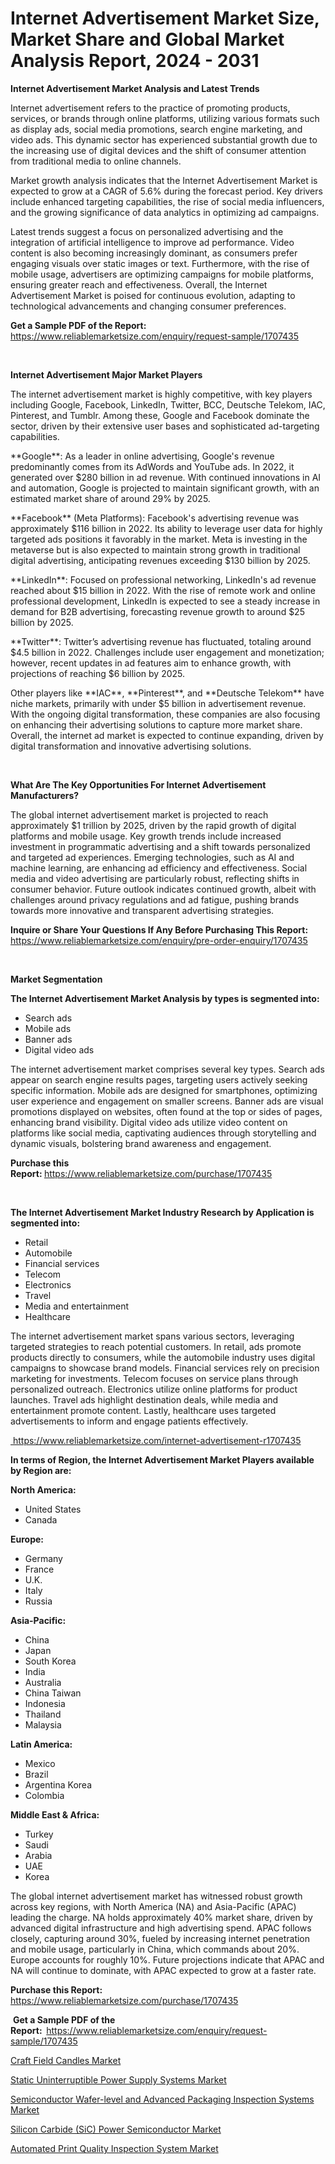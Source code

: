 <p><h1>Internet Advertisement Market Size, Market Share and Global Market Analysis Report, 2024 - 2031</h1></p><p><strong>Internet Advertisement Market Analysis and Latest Trends</strong></p>
<p><p>Internet advertisement refers to the practice of promoting products, services, or brands through online platforms, utilizing various formats such as display ads, social media promotions, search engine marketing, and video ads. This dynamic sector has experienced substantial growth due to the increasing use of digital devices and the shift of consumer attention from traditional media to online channels.</p><p>Market growth analysis indicates that the Internet Advertisement Market is expected to grow at a CAGR of 5.6% during the forecast period. Key drivers include enhanced targeting capabilities, the rise of social media influencers, and the growing significance of data analytics in optimizing ad campaigns. </p><p>Latest trends suggest a focus on personalized advertising and the integration of artificial intelligence to improve ad performance. Video content is also becoming increasingly dominant, as consumers prefer engaging visuals over static images or text. Furthermore, with the rise of mobile usage, advertisers are optimizing campaigns for mobile platforms, ensuring greater reach and effectiveness. Overall, the Internet Advertisement Market is poised for continuous evolution, adapting to technological advancements and changing consumer preferences.</p></p>
<p><strong>Get a Sample PDF of the Report:&nbsp;</strong> <a href="https://www.reliablemarketsize.com/enquiry/request-sample/1707435?utm_campaign=1518&utm_medium=2&utm_source=Github&utm_content=ia&utm_term=13102024&utm_id=internet-advertisement">https://www.reliablemarketsize.com/enquiry/request-sample/1707435</a></p>
<p>&nbsp;</p>
<p><strong>Internet Advertisement Major Market Players</strong></p>
<p><p>The internet advertisement market is highly competitive, with key players including Google, Facebook, LinkedIn, Twitter, BCC, Deutsche Telekom, IAC, Pinterest, and Tumblr. Among these, Google and Facebook dominate the sector, driven by their extensive user bases and sophisticated ad-targeting capabilities.</p><p>**Google**: As a leader in online advertising, Google's revenue predominantly comes from its AdWords and YouTube ads. In 2022, it generated over $280 billion in ad revenue. With continued innovations in AI and automation, Google is projected to maintain significant growth, with an estimated market share of around 29% by 2025.</p><p>**Facebook** (Meta Platforms): Facebook's advertising revenue was approximately $116 billion in 2022. Its ability to leverage user data for highly targeted ads positions it favorably in the market. Meta is investing in the metaverse but is also expected to maintain strong growth in traditional digital advertising, anticipating revenues exceeding $130 billion by 2025.</p><p>**LinkedIn**: Focused on professional networking, LinkedIn's ad revenue reached about $15 billion in 2022. With the rise of remote work and online professional development, LinkedIn is expected to see a steady increase in demand for B2B advertising, forecasting revenue growth to around $25 billion by 2025.</p><p>**Twitter**: Twitter’s advertising revenue has fluctuated, totaling around $4.5 billion in 2022. Challenges include user engagement and monetization; however, recent updates in ad features aim to enhance growth, with projections of reaching $6 billion by 2025.</p><p>Other players like **IAC**, **Pinterest**, and **Deutsche Telekom** have niche markets, primarily with under $5 billion in advertisement revenue. With the ongoing digital transformation, these companies are also focusing on enhancing their advertising solutions to capture more market share. Overall, the internet ad market is expected to continue expanding, driven by digital transformation and innovative advertising solutions.</p></p>
<p>&nbsp;</p>
<p><strong>What Are The Key Opportunities For Internet Advertisement Manufacturers?</strong></p>
<p><p>The global internet advertisement market is projected to reach approximately $1 trillion by 2025, driven by the rapid growth of digital platforms and mobile usage. Key growth trends include increased investment in programmatic advertising and a shift towards personalized and targeted ad experiences. Emerging technologies, such as AI and machine learning, are enhancing ad efficiency and effectiveness. Social media and video advertising are particularly robust, reflecting shifts in consumer behavior. Future outlook indicates continued growth, albeit with challenges around privacy regulations and ad fatigue, pushing brands towards more innovative and transparent advertising strategies.</p></p>
<p><strong>Inquire or Share Your Questions If Any Before Purchasing This Report:</strong> <a href="https://www.reliablemarketsize.com/enquiry/pre-order-enquiry/1707435?utm_campaign=1518&utm_medium=2&utm_source=Github&utm_content=ia&utm_term=13102024&utm_id=internet-advertisement">https://www.reliablemarketsize.com/enquiry/pre-order-enquiry/1707435</a></p>
<p>&nbsp;</p>
<p><strong>Market Segmentation</strong></p>
<p><strong>The Internet Advertisement Market Analysis by types is segmented into:</strong></p>
<p><ul><li>Search ads</li><li>Mobile ads</li><li>Banner ads</li><li>Digital video ads</li></ul></p>
<p><p>The internet advertisement market comprises several key types. Search ads appear on search engine results pages, targeting users actively seeking specific information. Mobile ads are designed for smartphones, optimizing user experience and engagement on smaller screens. Banner ads are visual promotions displayed on websites, often found at the top or sides of pages, enhancing brand visibility. Digital video ads utilize video content on platforms like social media, captivating audiences through storytelling and dynamic visuals, bolstering brand awareness and engagement.</p></p>
<p><strong>Purchase this Report:&nbsp;</strong><a href="https://www.reliablemarketsize.com/purchase/1707435?utm_campaign=1518&utm_medium=2&utm_source=Github&utm_content=ia&utm_term=13102024&utm_id=internet-advertisement">https://www.reliablemarketsize.com/purchase/1707435</a></p>
<p>&nbsp;</p>
<p><strong>The Internet Advertisement Market Industry Research by Application is segmented into:</strong></p>
<p><ul><li>Retail</li><li>Automobile</li><li>Financial services</li><li>Telecom</li><li>Electronics</li><li>Travel</li><li>Media and entertainment</li><li>Healthcare</li></ul></p>
<p><p>The internet advertisement market spans various sectors, leveraging targeted strategies to reach potential customers. In retail, ads promote products directly to consumers, while the automobile industry uses digital campaigns to showcase brand models. Financial services rely on precision marketing for investments. Telecom focuses on service plans through personalized outreach. Electronics utilize online platforms for product launches. Travel ads highlight destination deals, while media and entertainment promote content. Lastly, healthcare uses targeted advertisements to inform and engage patients effectively.</p></p>
<p><a href="https://www.reliablemarketsize.com/internet-advertisement-r1707435?utm_campaign=1518&utm_medium=2&utm_source=Github&utm_content=ia&utm_term=13102024&utm_id=internet-advertisement">&nbsp;https://www.reliablemarketsize.com/internet-advertisement-r1707435</a></p>
<p><strong>In terms of Region, the Internet Advertisement Market Players available by Region are:</strong></p>
<p>
    <p> <strong> North America: </strong>
        <ul>
            <li>United States</li>
            <li>Canada</li>
        </ul>
        </p> 
    <p> <strong> Europe: </strong>
        <ul>
            <li>Germany</li>
            <li>France</li>
            <li>U.K.</li>
            <li>Italy</li>
            <li>Russia</li>
        </ul>
        </p> 
    <p> <strong> Asia-Pacific: </strong>
        <ul>
            <li>China</li>
            <li>Japan</li>
            <li>South Korea</li>
            <li>India</li>
            <li>Australia</li>
            <li>China Taiwan</li>
            <li>Indonesia</li>
            <li>Thailand</li>
            <li>Malaysia</li>
        </ul>
        </p> 
    <p> <strong> Latin America: </strong>
        <ul>
            <li>Mexico</li>
            <li>Brazil</li>
            <li>Argentina Korea</li>
            <li>Colombia</li>
        </ul>
        </p> 
    <p> <strong> Middle East & Africa: </strong>
        <ul>
            <li>Turkey</li>
            <li>Saudi</li>
            <li>Arabia</li>
            <li>UAE</li>
            <li>Korea</li>
        </ul>
    </p>
    </p>
<p><p>The global internet advertisement market has witnessed robust growth across key regions, with North America (NA) and Asia-Pacific (APAC) leading the charge. NA holds approximately 40% market share, driven by advanced digital infrastructure and high advertising spend. APAC follows closely, capturing around 30%, fueled by increasing internet penetration and mobile usage, particularly in China, which commands about 20%. Europe accounts for roughly 10%. Future projections indicate that APAC and NA will continue to dominate, with APAC expected to grow at a faster rate.</p></p>
<p><strong>Purchase this Report: </strong><a href="https://www.reliablemarketsize.com/purchase/1707435?utm_campaign=1518&utm_medium=2&utm_source=Github&utm_content=ia&utm_term=13102024&utm_id=internet-advertisement">https://www.reliablemarketsize.com/purchase/1707435</a></p>
<p>&nbsp;<strong>Get a Sample PDF of the Report:&nbsp;&nbsp;</strong><a href="https://www.reliablemarketsize.com/enquiry/request-sample/1707435?utm_campaign=1518&utm_medium=2&utm_source=Github&utm_content=ia&utm_term=13102024&utm_id=internet-advertisement">https://www.reliablemarketsize.com/enquiry/request-sample/1707435</a></p>
<p><strong></strong></p>
<p><p><a href="https://www.linkedin.com/pulse/craft-field-candles-market-trends-growth-outlook-2024-2031-vgx4f?utm_campaign=1518&utm_medium=2&utm_source=Github&utm_content=ia&utm_term=13102024&utm_id=internet-advertisement">Craft Field Candles Market</a></p><p><a href="https://www.linkedin.com/pulse/static-uninterruptible-power-supply-systems-market-trends-analysis-wfgif?utm_campaign=1518&utm_medium=2&utm_source=Github&utm_content=ia&utm_term=13102024&utm_id=internet-advertisement">Static Uninterruptible Power Supply Systems Market</a></p><p><a href="https://www.linkedin.com/pulse/semiconductor-wafer-level-advanced-packaging-inspection-bvqvf?utm_campaign=1518&utm_medium=2&utm_source=Github&utm_content=ia&utm_term=13102024&utm_id=internet-advertisement">Semiconductor Wafer-level and Advanced Packaging Inspection Systems Market</a></p><p><a href="https://www.linkedin.com/pulse/silicon-carbide-sic-power-semiconductor-industry-forecast-market-bp1bf?utm_campaign=1518&utm_medium=2&utm_source=Github&utm_content=ia&utm_term=13102024&utm_id=internet-advertisement">Silicon Carbide (SiC) Power Semiconductor Market</a></p><p><a href="https://www.linkedin.com/pulse/market-trends-global-automated-print-quality-inspection-ozgnf?utm_campaign=1518&utm_medium=2&utm_source=Github&utm_content=ia&utm_term=13102024&utm_id=internet-advertisement">Automated Print Quality Inspection System Market</a></p></p>